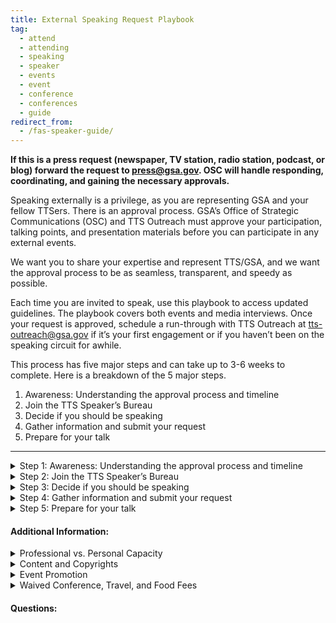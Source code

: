 ```yaml
---
title: External Speaking Request Playbook
tag:
  - attend
  - attending
  - speaking
  - speaker
  - events
  - event
  - conference
  - conferences
  - guide
redirect_from:
  - /fas-speaker-guide/
---
```


**If this is a press request (newspaper, TV station, radio station, podcast, or blog) forward the request to press@gsa.gov. OSC will handle responding, coordinating, and gaining the necessary approvals.**

Speaking externally is a privilege, as you are representing GSA and your fellow TTSers. There is an approval process. GSA’s Office of Strategic Communications (OSC) and TTS Outreach must approve your participation, talking points, and presentation materials before you can participate in any external events.

We want you to share your expertise and represent TTS/GSA, and we want the approval process to be as seamless, transparent, and speedy as possible.

Each time you are invited to speak, use this playbook to access updated guidelines. The playbook covers both events and media interviews. Once your request is approved, schedule a run-through with TTS Outreach at tts-outreach@gsa.gov if it’s your first engagement or if you haven’t been on the speaking circuit for awhile.

This process has five major steps and can take up to 3-6 weeks to complete. Here is a breakdown of the 5 major steps.

1. Awareness: Understanding the approval process and timeline
2. Join the TTS Speaker’s Bureau
3. Decide if you should be speaking
4. Gather information and submit your request
5. Prepare for your talk

---

<details>
<Summary> Step 1: Awareness: Understanding the approval process and timeline</summary>

Once you submit a request, you will receive an automated email confirmation. That email will also ping TTS leadership to approve your request, so it can move up the approval chain. TTS Events will move your request through the GSA approval process, gaining approval from

- TTS (your manager, Outreach Director, and Assistance Commissioner),
- Federal Acquisition Services (FAS), and
- Office of Strategic Communications (OSC)

##### APPROVAL TIMELINE

Most approvals will take 2-3 weeks to complete. Requests submitted with less than a week lead time are not likely to be approved--please check in with your designated Outreach/Events lead  before submitting an approval with less than a week lead time. .

- Until you have been fully approved, the event organizers cannot name you in their marketing materials. Let TTS Outreach know if you run into an issue.
- You should not promote your participation until final approval has been given by GSA </details>

<details>
<Summary> Step 2: Join the TTS Speaker’s Bureau</summary>

If you want to represent TTS at an external event, you will need to be part of the TTS Speaker’s Bureau. In order to join the TTS Speaker’s Bureau you will need to
Create a headshot and bio in the GSA template (examples of bios can be found here)
Complete the Join the TTS Speaker’s Bureau form.

</details>

<details>
<Summary> Step 3: Decide if you should be speaking</summary>

If you have been formally invited to participate in a speaking engagement, you must answer the following questions.

- Do you have time?
- Does the event fit fully within your realm of expertise?
- Does the event reflect TTS and your team’s larger mission?
- Are you clear how speaking on this topic to this audience in this forum advances of TTS and your team?
- Are you comfortable speaking publicly in a virtual setting?
- Is a colleague better suited to speaking on this topic?
- Are there any sensitivities that may preclude you from speaking publicly?
- Is this event not inclusive or representative of our TTS diversity?
- Will you be speaking in your personal capacity?
- Is this event scheduled for less than 15 days from now?

**If you answer yes to any of the questions above, stop here and contact your direct supervisor or TTS Outreach.**

</details>

<details> <summary> Step 4: Gather information and submit your request </summary>

- Prepare your talking points. Talking points are required for you to get approval to represent your GSA at a speaking engagement.
- Use the TTS-wide [Talking Points Template](https://docs.google.com/document/d/1vsqMqtcZSSq_IhpFhtUnnNH70hcHGVaWnxhSpe_s054/edit)  to create talking points.
- Have a brief intro prepared for your engagement, along with a few lines about your role at GSA. For guidance, see the above Talking Points Template.
- Once you’ve drafted your talking points, submit them to your direct supervisor. And if you will be speaking about a specific engagement, submit your drafted talking points to the engagement lead.
- Review the TTS Internal/External Virtual Events Guidance and know how to answer Project Specific/TTS/GSA-specific questions, including those outside your direct area of expertise or the topic at hand.
- Consult with SMEs and peers for substantive input and review prior to submitting your Talking Points.
- Complete and submit the TTS Events’ Speaking, Conferences and Training Google form to TTS Events. To fill out this form, you will need:

  - A description of the audience
  - A copy of your event invite \[create a PDF and upload to Google Drive; make it accessible to all of GSA]
  - To know if the press is invited
  - To know if your event/panel will be pre-recorded
  - To explain why your participation is necessary
  - Complete Talking Points </details>

<details> <summary> Step 5: Prepare for your talk </summary>

As your speaking engagement is moving through the approval process, take some time to consider the following topics.

- Until you have been fully approved, the event organizers cannot name you in their marketing materials. Let TTS know if you run into an issue.
- You should not promote your participation until final approval has been given by GSA.
- Your talking points may change after your run-through with the event organizer. If this happens you are responsible for notifying the TTS Outreach Director.

##### Preparation:

- Watch the OSC recording on developing messages.
- If you are using slides, use this TTS Slide Deck template for your presentation or your Business Unit’s specific template.
- Watch the OSC recording on developing messages.
- If you are using slides, use this TTS Slide Deck template for your presentation or your Business Unit’s specific template.

  - [TTS Template](https://docs.google.com/presentation/d/1_R4EuC9Eiec0DQhSP5PDe5rdMeIijrTt0nhp8jghWaE/edit#slide=id.p)

- Is your presentation accessible? Do you verbally describe the images on your slides?
- How to Make Your Presentations Accessible to All
- How to make Accessible PDF from Google
- Is your presentation engaging?
- Have you planned for the unexpected? Ensure your computer is fully charged
- Determine if you can log in from your phone if an issue arises with your computer
- Be prepared to dial in as opposed to using computer audio if needed
- If you need notes, have a print out or have them pulled up on your phone so they’re easily accessible
- Dress to impress. Certain colors and patterns can create a moire effect which can impact people's perception and ability to digest the video. If possible, avoid stripes or busy patterns and stick with solid colors.
- Be conscious of lighting. For optimal lighting and video quality, presenters want to be lit from the front and not the back, so make sure your light (whether artificial or natural) is adjusted accordingly.  A single light source is ideal.
- GSA’s Logo Policy does not authorize vendors of any kind to use the GSA Star Mark logo. The GSA Advantage, GSA Contract, and GSA Schedule logos are the only logos approved for use by GSA contractors.
- Recording and sharing materials: In general, all material that GSA presents is in the public domain, and government employees can be photographed or recorded doing official activities on official time without permission. As long as the event coordinator is not trying to: retain the rights to the content, put the recording behind a paywall that is not accessible to the public, or use the recording for monetary gain, then you can give them permission to record and post.

</details>

#### Additional Information:

<Details><Summary> Professional vs. Personal Capacity </Summary>

When receiving an invitation to speak, you need to decide if you want to do the event in your professional or personal capacity: The FAS Speaker Guide | Version 1. <Details> <Summary> Professional Capacity </summary>

- You’ll participate as a TTS employee and discuss the work you do on behalf of GSA and our partners.
- You’ll be using GSA funds to travel to the event or pay for conference fees.
- You'll prepare during your work time and use GSA equipment.</details><Details> <Summary> Personal Capacity </summary>
- You didn’t receive the invitation because of your position at TTS, but because of your expertise in the subject.
- You won’t be representing TTS/GSA.
- You’ll refrain from discussing any official work you do at TTS/GSA or with our partners.
- You’ll use your personal leave or participate after work hours.
- You’ll prepare on your own time and use your own equipment.

##### Personal Capacity Guidelines

- There is a general prohibition on receiving compensation for personal capacity speaking on a subject that relates to your official duties. Free/waived attendance or registration fee is not compensation.
- You can accept travel and event-related expenses from the sponsor or organizer, but would also need to take leave to attend.
- You can use title/position in conjunction with your speaking activities, but only if provided as one of a number of other biographical details. Bottom line is that it should be clear that you are not representing GSA when speaking in your personal capacity.
- You can include your office/team in your bio that is included on the conference website, but you cannot be listed in the agenda as “Sally Smith, TTS/GSA.” </details>

<Details><Summary> Release Forms </Summary>
GSA speakers are not permitted to sign speaker consent release forms that have not been reviewed/approved by OGC.  You must use the \\\[GSA approved response letter](https://drive.google.com/drive/folders/1JADYMHT4hzf8tQE8WQCBrj8-ztbQrqnS) and have it reviewed by OGC. </details><Details><Summary> Photography and Recording </Summary>

Yes, federal employees are allowed to be photographed or recorded (audio/video) while performing their official duties. Approved attendance or speaking at a conference is considered an official duty. Release forms are not required for federal employees who are documented while performing their official duties.

Permission for GSA visual information producers to document GSA presenters at events not hosted by GSA must be granted by event organizers prior to any still, video, or audio recording.

Find much more information in [GSA’s visual information policy.](https://insite.gsa.gov/directives-library/gsa-visual-information-program-18083-osc)</details><Details><Summary> Endorsements and Promotions</Summary>

GSA is responsible for providing neutral and unbiased advice. It is essential that we remain fair and unbiased in all that we do and say. As such, we avoid endorsing, or demonstrating favoritism, to any single one of the following:

- Vendors
- Brand-name products
- Service providers
- Industry associations/groups
- Media outlets

Therefore:

- GSA SMEs cannot speak about brand-name products or companies.
- GSA will not provide quotes to event hosts for press outreach or marketing materials.
- GSA has to carefully consider if accepting an invitation to an event sponsored by a single vendor will be seen as endorsing that vendor. </Details></details><Details><Summary> Content and Copyrights</Summary>

  All material (slides, presentations, handouts, etc.) presented by GSA are public domain, and GSA will not create special or exclusive content for an event that is not available to the public through other channels. As such, event hosts (companies or association/trade groups) may not retain the rights to GSA content nor may they profit off the sale of that content.

  For example, recording a presentation for archival purposes, or for later viewing, is permissible. Putting that recording behind a paywall, or selling a DVD on which it is included, is not. GSA will provide consent to be recorded or photographed only if that recording will not be used for monetary gain by the event host.</details></Details></details><Details><Summary> Event Promotion</Summary>

  In general, it is okay to pre-plan or post live to social media while you are at an event. From an official GSA account, tweets or retweets from a group highlighting a GSA principal’s appearance on a program (TV, radio, podcast, webinar, etc.) or at an event are fine.

  Be careful to limit your tweet or retweet to only sharing facts rather than encouraging people or GSA employees to attend a conference. For example:

  - Don't: @USGSA's Sally Smith is speaking at this event - make sure to sign up and go!
  - Do: @USGSA's Sally Smith is speaking about GSA priorities @GovMediaAtoZ.

  Also, avoid making any personalized statements as they would be considered an endorsement. For example:

  - Don't: This is my favorite fed IT event of the year! @USGSA's Sally Smith's speech on GSA priorities @GovMediaAtoZ
  - Do: The GSA Administrator is speaking tomorrow: @USGSA's Sally Smith's speech on GSA priorities @GovMediaAtoZ

  Find much more information at [GSA’s social media center.](https://insite.gsa.gov/topics/communications/social-media) </details> </details><Details><Summary> Waived Conference, Travel, and Food Fees</Summary>

  **Conference Fees:**
  Under the speaking and similar engagements exclusion to the gift rules, when an employee is assigned to participate as a speaker on behalf of the agency, the employee's acceptance of an offer of free attendance at the event on the day of the employee's presentation is permissible when provided by the sponsor of the event. The employee's participation in the event on that day is viewed as a customary and necessary part of the employee's assignment and does not involve a gift to the employee or to the agency. [ See 5 C.F.R. 2635.203(b)(8). ](https://www.ecfr.gov/cgi-bin/text-idx?SID=15f72e4d810efa219bcaba2ac04325d2&node=5:3.0.10.10.9.2.50.3&rgn=div8)

  The waived registration fee is only for the day you speak. If you plan on attending additional days of the conference, GSA needs to pay the difference between the full and waived registration fees, or determine if the additional waived amount, if provided as a gift, is acceptable under the widely attended gathering determination exception to the gift rules.

  **Travel Fees:**
  If an offer for non-federal source travel payment is extended, to speak at or attend an event (i.e., full/partial registration, transportation, meals, lodging), then the Event Tracker request must also include the invite, including documentation of the offer listing each item the source will provided, including the cost of each item as well as a statement that all the items are  provided in-kind, along with a completed Request for Acceptance of Payment from Non-Federal Sources Worksheet (if going on TDY to attend the event).

  **Food Fees:**
  You can have lunch or dinner at the event, as long as it complies with one of the exceptions or exclusions under the Standards of Ethical Conduct or has been accepted by the agency as a  non-federal source travel payment. Under the exclusions to the Standards of Ethical Conduct, the term gift does not include anything paid for by the government as well as anything for which market value is paid by the employee. See [5 C.F.R. 2635.203(b)(7) and (b)(10).](https://www.ecfr.gov/cgi-bin/text-idx?SID=15f72e4d810efa219bcaba2ac04325d2&node=5:3.0.10.10.9.2.50.3&rgn=div8)

  For local speaking events, under the speaking and similar engagements exclusion free attendance includes waiver of all or part of the fee for an event or the provision of food, refreshments, entertainment, instruction or materials furnished to all attendees as an integral part of the event. It does not include travel expenses, lodgings, or entertainment collateral to the event. It does not include meals taken other than in a group setting with all other attendees, unless the employee is a presenter at the event and is invited to a separate meal for participating presenters that is hosted by the sponsor of the event. See [5 C.F.R. 2635.203(g).](https://www.ecfr.gov/cgi-bin/text-idx?node=sp5.3.2635.b&rgn=div6)

  For a travel speaking event, if a non-federal source offers to pay for a meal, the agency must accept the offered item under the non-federal source travel payment statute, [31 U.S.C. 1353](https://www.govinfo.gov/content/pkg/USCODE-2012-title31/pdf/USCODE-2012-title31-subtitleII-chap13-subchapIII-sec1353.pdf), before travel begins. The item must be provided in-kind (no reimbursement or money provided to the employee) and accepted by the agency as a non-federal source travel payment. </details>

  #### Questions:
